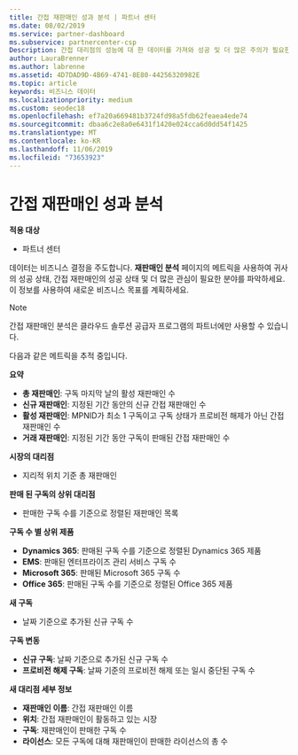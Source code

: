 ```yaml
---
title: 간접 재판매인 성과 분석 | 파트너 센터
ms.date: 08/02/2019
ms.service: partner-dashboard
ms.subservice: partnercenter-csp
Description: 간접 대리점의 성능에 대 한 데이터를 가져와 성공 및 더 많은 주의가 필요한 영역을 식별 합니다.
author: LauraBrenner
ms.author: labrenne
ms.assetid: 4D7DAD9D-4B69-4741-8E80-44256320982E
ms.topic: article
keywords: 비즈니스 데이터
ms.localizationpriority: medium
ms.custom: seodec18
ms.openlocfilehash: ef7a20a669481b3724fd98a5fdb62feaea4ede74
ms.sourcegitcommit: dbaa6c2e8a0e6431f1420e024cca6d0dd54f1425
ms.translationtype: MT
ms.contentlocale: ko-KR
ms.lasthandoff: 11/06/2019
ms.locfileid: "73653923"
---
```

# <a name="analyze-indirect-resellers-performance"></a>간접 재판매인 성과 분석 

**적용 대상**
- 파트너 센터

데이터는 비즈니스 결정을 주도합니다. **재판매인 분석** 페이지의 메트릭을 사용하여 귀사의 성공 상태, 간접 재판매인의 성공 상태 및 더 많은 관심이 필요한 분야를 파악하세요. 이 정보를 사용하여 새로운 비즈니스 목표를 계획하세요.

> [!NOTE]
> 간접 재판매인 분석은 클라우드 솔루션 공급자 프로그램의 파트너에만 사용할 수 있습니다.

다음과 같은 메트릭을 추적 중입니다.

**요약**  
 - **총 재판매인**: 구독 마지막 날의 활성 재판매인 수  
 - **신규 재판매인**: 지정된 기간 동안의 신규 간접 재판매인 수  
 - **활성 재판매인**: MPNID가 최소 1 구독이고 구독 상태가 프로비전 해제가 아닌 간접 재판매인 수  
 - **거래 재판매인**: 지정된 기간 동안 구독이 판매된 간접 재판매인 수  

**시장의 대리점**  
 - 지리적 위치 기준 총 재판매인  

**판매 된 구독의 상위 대리점**
 - 판매한 구독 수를 기준으로 정렬된 재판매인 목록  

**구독 수 별 상위 제품**  
 - **Dynamics 365**: 판매된 구독 수를 기준으로 정렬된 Dynamics 365 제품  
 - **EMS**: 판매된 엔터프라이즈 관리 서비스 구독 수  
 - **Microsoft 365**: 판매된 Microsoft 365 구독 수  
 - **Office 365**: 판매된 구독 수를 기준으로 정렬된 Office 365 제품  

**새 구독**  
 - 날짜 기준으로 추가된 신규 구독 수  

**구독 변동**  
 - **신규 구독**: 날짜 기준으로 추가된 신규 구독 수  
 - **프로비전 해제 구독**: 날짜 기준의 프로비전 해제 또는 일시 중단된 구독 수  

**새 대리점 세부 정보**  
 - **재판매인 이름**: 간접 재판매인 이름  
 - **위치**: 간접 재판매인이 활동하고 있는 시장  
 - **구독**: 재판매인이 판매한 구독 수  
 - **라이선스**: 모든 구독에 대해 재판매인이 판매한 라이선스의 총 수  
  
  